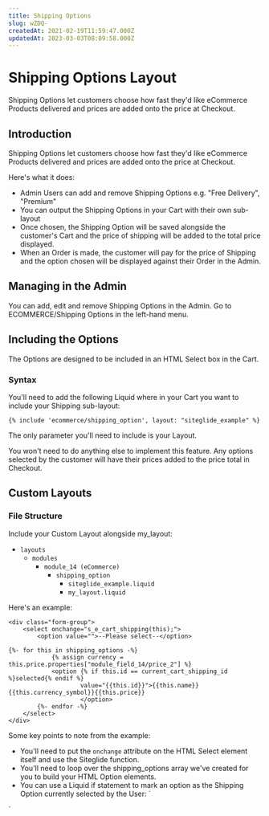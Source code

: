 ```yaml
---
title: Shipping Options
slug: wZDQ-
createdAt: 2021-02-19T11:59:47.000Z
updatedAt: 2023-03-03T08:09:58.000Z
---
```


# Shipping Options Layout

Shipping Options let customers choose how fast they'd like eCommerce Products delivered and prices are added onto the price at Checkout.

## Introduction

Shipping Options let customers choose how fast they'd like eCommerce Products delivered and prices are added onto the price at Checkout.

Here's what it does:

* Admin Users can add and remove Shipping Options e.g. "Free Delivery", "Premium"
* You can output the Shipping Options in your Cart with their own sub-layout
* Once chosen, the Shipping Option will be saved alongside the customer's Cart and the price of shipping will be added to the total price displayed.
* When an Order is made, the customer will pay for the price of Shipping and the option chosen will be displayed against their Order in the Admin.

## Managing in the Admin

You can add, edit and remove Shipping Options in the Admin. Go to ECOMMERCE/Shipping Options in the left-hand menu.

## Including the Options

The Options are designed to be included in an HTML Select box in the Cart.

### Syntax

You'll need to add the following Liquid where in your Cart you want to include your Shipping sub-layout:

```liquid
{% include 'ecommerce/shipping_option', layout: "siteglide_example" %}

```

The only parameter you'll need to include is your Layout.

You won't need to do anything else to implement this feature. Any options selected by the customer will have their prices added to the price total in Checkout.

## Custom Layouts

### File Structure

Include your Custom Layout alongside my\_layout:

* `layouts`
  * `modules`
    * `module_14 (eCommerce)`
      * `shipping_option`
        * `siteglide_example.liquid`
        * `my_layout.liquid`

Here's an example:

```liquid
<div class="form-group">
	<select onchange="s_e_cart_shipping(this);">
		<option value="">--Please select--</option>
		
{%- for this in shipping_options -%}
			{% assign currency = this.price.properties["module_field_14/price_2"] %}
			<option {% if this.id == current_cart_shipping_id %}selected{% endif %} 
					value="{{this.id}}">{{this.name}} {{this.currency_symbol}}{{this.price}} 
					</option>
		{%- endfor -%}
	</select>
</div>
```

Some key points to note from the example:

* You'll need to put the `onchange` attribute on the HTML Select element itself and use the Siteglide function.
* You'll need to loop over the shipping\_options array we've created for you to build your HTML Option elements.
* You can use a Liquid if statement to mark an option as the Shipping Option currently selected by the User: \`

\`
